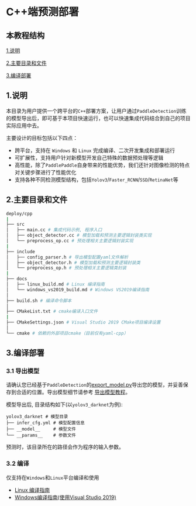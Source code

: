 # C++端预测部署

## 本教程结构

[1.说明](#1说明)

[2.主要目录和文件](#2主要目录和文件)

[3.编译部署](#3编译)



## 1.说明

本目录为用户提供一个跨平台的`C++`部署方案，让用户通过`PaddleDetection`训练的模型导出后，即可基于本项目快速运行，也可以快速集成代码结合到自己的项目实际应用中去。

主要设计的目标包括以下四点：
- 跨平台，支持在 `Windows` 和 `Linux` 完成编译、二次开发集成和部署运行
- 可扩展性，支持用户针对新模型开发自己特殊的数据预处理等逻辑
- 高性能，除了`PaddlePaddle`自身带来的性能优势，我们还针对图像检测的特点对关键步骤进行了性能优化
- 支持各种不同检测模型结构，包括`Yolov3`/`Faster_RCNN`/`SSD`/`RetinaNet`等

## 2.主要目录和文件

```bash
deploy/cpp
|
├── src
│   ├── main.cc # 集成代码示例, 程序入口
│   ├── object_detector.cc # 模型加载和预测主要逻辑封装类实现
│   └── preprocess_op.cc # 预处理相关主要逻辑封装实现
|
├── include
│   ├── config_parser.h # 导出模型配置yaml文件解析
│   ├── object_detector.h # 模型加载和预测主要逻辑封装类
│   └── preprocess_op.h # 预处理相关主要逻辑类封装
|
├── docs
│   ├── linux_build.md # Linux 编译指南
│   └── windows_vs2019_build.md # Windows VS2019编译指南
│
├── build.sh # 编译命令脚本
│
├── CMakeList.txt # cmake编译入口文件
|
├── CMakeSettings.json # Visual Studio 2019 CMake项目编译设置
│
└── cmake # 依赖的外部项目cmake（目前仅有yaml-cpp）

```

## 3.编译部署

### 3.1 导出模型
请确认您已经基于`PaddleDetection`的[export_model.py](https://github.com/PaddlePaddle/PaddleDetection/blob/master/tools/export_model.py)导出您的模型，并妥善保存到合适的位置。导出模型细节请参考 [导出模型教程](https://github.com/PaddlePaddle/PaddleDetection/blob/master/docs/advanced_tutorials/deploy/EXPORT_MODEL.md)。

模型导出后, 目录结构如下(以`yolov3_darknet`为例):
```
yolov3_darknet # 模型目录
├── infer_cfg.yml # 模型配置信息
├── __model__     # 模型文件
└── __params__    # 参数文件
```

预测时，该目录所在的路径会作为程序的输入参数。

### 3.2 编译

仅支持在`Windows`和`Linux`平台编译和使用
- [Linux 编译指南](docs/linux_build.md)
- [Windows编译指南(使用Visual Studio 2019)](docs/windows_vs2019_build.md)
